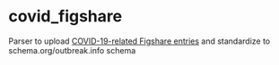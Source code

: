 # covid_figshare
 Parser to upload [COVID-19-related Figshare entries](https://covid19.figshare.com/) and standardize to schema.org/outbreak.info schema

